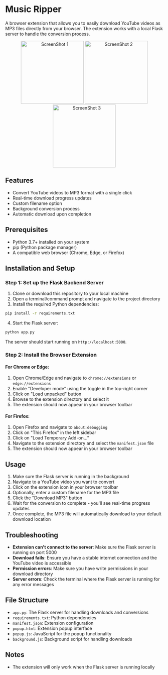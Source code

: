 # Music Ripper

A browser extension that allows you to easily download YouTube videos as MP3 files directly from your browser. The extension works with a local Flask server to handle the conversion process.

<p align="center">
  <img src="https://res.cloudinary.com/dqkvgv7mh/image/upload/v1744716294/wbpt7txc1spdbiienrzv.png" alt="ScreenShot 1" width="200"/>
  <img src="https://res.cloudinary.com/dqkvgv7mh/image/upload/v1744716294/xzhxjmahngjgah8y342x.png" alt="ScreenShot 2" width="200"/>
  <img src="https://res.cloudinary.com/dqkvgv7mh/image/upload/v1744716294/ythfgp4whlqlvsg72y1f.png" alt="ScreenShot 3" width="200"/>
</p>

## Features

- Convert YouTube videos to MP3 format with a single click
- Real-time download progress updates
- Custom filename option
- Background conversion process
- Automatic download upon completion

## Prerequisites

- Python 3.7+ installed on your system
- pip (Python package manager)
- A compatible web browser (Chrome, Edge, or Firefox)

## Installation and Setup

### Step 1: Set up the Flask Backend Server

1. Clone or download this repository to your local machine
2. Open a terminal/command prompt and navigate to the project directory
3. Install the required Python dependencies:

```bash
pip install -r requirements.txt
```

4. Start the Flask server:

```bash
python app.py
```

The server should start running on `http://localhost:5000`.

### Step 2: Install the Browser Extension

#### For Chrome or Edge:

1. Open Chrome/Edge and navigate to `chrome://extensions` or `edge://extensions`
2. Enable "Developer mode" using the toggle in the top-right corner
3. Click on "Load unpacked" button
4. Browse to the extension directory and select it
5. The extension should now appear in your browser toolbar

#### For Firefox:

1. Open Firefox and navigate to `about:debugging`
2. Click on "This Firefox" in the left sidebar
3. Click on "Load Temporary Add-on..."
4. Navigate to the extension directory and select the `manifest.json` file
5. The extension should now appear in your browser toolbar

## Usage

1. Make sure the Flask server is running in the background
2. Navigate to a YouTube video you want to convert
3. Click on the extension icon in your browser toolbar
4. Optionally, enter a custom filename for the MP3 file
5. Click the "Download MP3" button
6. Wait for the conversion to complete - you'll see real-time progress updates
7. Once complete, the MP3 file will automatically download to your default download location

## Troubleshooting

- **Extension can't connect to the server**: Make sure the Flask server is running on port 5000
- **Download fails**: Ensure you have a stable internet connection and the YouTube video is accessible
- **Permission errors**: Make sure you have write permissions in your download directory
- **Server errors**: Check the terminal where the Flask server is running for any error messages

## File Structure

- `app.py`: The Flask server for handling downloads and conversions
- `requirements.txt`: Python dependencies
- `manifest.json`: Extension configuration
- `popup.html`: Extension popup interface
- `popup.js`: JavaScript for the popup functionality
- `background.js`: Background script for handling downloads

## Notes

- The extension will only work when the Flask server is running locally

